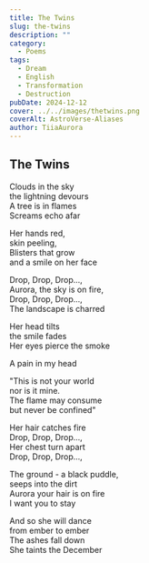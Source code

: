 ```yaml
---
title: The Twins
slug: the-twins
description: ""
category:
  - Poems
tags:
  - Dream
  - English
  - Transformation
  - Destruction
pubDate: 2024-12-12
cover: ../../images/thetwins.png
coverAlt: AstroVerse-Aliases
author: TiiaAurora
---
```


## The Twins

Clouds in the sky<br/>
the lightning devours<br/>
A tree is in flames<br/>
Screams echo afar<br/>

Her hands red, <br/>
skin peeling,<br/>
Blisters that grow<br/>
and a smile on her face<br/>

Drop, Drop, Drop...,<br/>
Aurora, the sky is on fire,<br/>
Drop, Drop, Drop...,<br/>
The landscape is charred<br/>

Her head tilts<br/>
the smile fades<br/>
Her eyes pierce the smoke<br/>

A pain in my head<br/>

"This is not your world<br/>
nor is it mine. <br/>
The flame may consume<br/>
but never be confined"<br/>

Her hair catches fire<br/>
Drop, Drop, Drop...,<br/>
Her chest turn apart<br/>
Drop, Drop, Drop...,<br/>

The ground - a black puddle, <br/>
seeps into the dirt<br/>
Aurora your hair is on fire<br/>
I want you to stay<br/>

And so she will dance<br/>
from ember to ember<br/>
The ashes fall down<br/>
She taints the December <br/>
